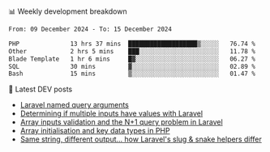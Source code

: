 📊 Weekly development breakdown
<!--START_SECTION:waka-->

```txt
From: 09 December 2024 - To: 15 December 2024

PHP              13 hrs 37 mins  ███████████████████▒░░░░░   76.74 %
Other            2 hrs 5 mins    ███░░░░░░░░░░░░░░░░░░░░░░   11.78 %
Blade Template   1 hr 6 mins     █▓░░░░░░░░░░░░░░░░░░░░░░░   06.27 %
SQL              30 mins         ▓░░░░░░░░░░░░░░░░░░░░░░░░   02.89 %
Bash             15 mins         ▒░░░░░░░░░░░░░░░░░░░░░░░░   01.47 %
```

<!--END_SECTION:waka-->

📕 Latest DEV posts
<!-- BLOG-POST-LIST:START -->
- [Laravel named query arguments](https://dev.to/michaelvickersuk/laravel-named-query-arguments-28kd)
- [Determining if multiple inputs have values with Laravel](https://dev.to/michaelvickersuk/determining-if-multiple-inputs-have-values-with-laravel-km6)
- [Array inputs validation and the N+1 query problem in Laravel](https://dev.to/michaelvickersuk/array-inputs-validation-and-the-n1-query-problem-in-laravel-2agb)
- [Array initialisation and key data types in PHP](https://dev.to/michaelvickersuk/array-initialisation-and-key-data-types-in-php-1e5b)
- [Same string, different output... how Laravel&#39;s slug &amp; snake helpers differ](https://dev.to/michaelvickersuk/same-string-different-output-how-laravels-slug-snake-helpers-differ-1ccj)
<!-- BLOG-POST-LIST:END -->
